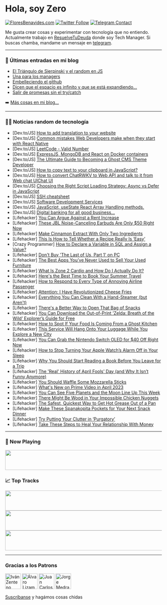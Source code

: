 # Hola, soy Zero

[![FloresBenavides.com](https://img.shields.io/website?down_message=oops&label=MiBlog&style=for-the-badge&up_message=online&url=https%3A%2F%2Ffloresbenavides.com)](https://floresbenavides.com) [![Twitter Follow](https://img.shields.io/twitter/follow/ZeroDragon?color=%231DA1F2&label=Follow&logo=twitter&logoColor=ffffff&style=for-the-badge)](https://twitter.com/zerodragon) [![Telegram Contact](https://img.shields.io/badge/escr%C3%ADbeme-ZeroDragon-%2326A5E4?style=for-the-badge&logo=telegram)](https://t.me/zerodragon)

Me gusta crear cosas y experimentar con tecnología que no entiendo.
Actualmente trabajo en [ResuelveTuDeuda](http://github.com/resuelve) donde soy Tech Manager.
Si buscas chamba, mandame un mensaje en [telegram](https://t.me/zerodragon).

---

### 📕 Últimas entradas en mi blog
<!-- BLOG-POST-LIST:START -->
- [El Triángulo de Sierpinski y el random en JS](https://floresbenavides.com/el-triangulo-de-sierpinski-y-el-random-en-js/)
- [Una para los managers](https://floresbenavides.com/una-para-los-managers/)
- [Embelleciendo el github](https://floresbenavides.com/embelleciendo-el-github/)
- [Dicen que el espacio es infinito y que se está expandiendo…](https://floresbenavides.com/dicen-que-el-espacio-es-infinito-y-que-se-esta-expandiendo/)
- [Salir de promesas sin el try/catch](https://floresbenavides.com/salir-de-promesas-sin-el-try-catch/)
<!-- BLOG-POST-LIST:END -->

➡️ [Más cosas en mi blog...](https://floresbenavides.com)

---

### 👨‍💻 Noticias random de tecnología
<!-- TECH-POSTS:START -->
- [Dev.to/JS] [How to add translation to your website](https://dev.to/luisbeqja/how-to-add-translation-to-your-website-3m1n)
- [Dev.to/JS] [Common mistakes Web Developers make when they start with React Native](https://dev.to/rv90904/common-mistakes-web-developers-make-when-they-start-with-react-native-434i)
- [Dev.to/JS] [LeetCode - Valid Number](https://dev.to/_alkesh26/leetcode-valid-number-108m)
- [Dev.to/JS] [ExpressJS, MongoDB and React on Docker containers](https://dev.to/vilce/expressjs-mongodb-and-react-on-docker-containers-3hg9)
- [Dev.to/JS] [The Ultimate Guide to Becoming a Ghost CMS Theme Developer](https://dev.to/universe/the-ultimate-guide-to-becoming-a-ghost-cms-theme-developer-5fk3)
- [Dev.to/JS] [How to copy text to your clipboard in JavaScript?](https://dev.to/bashamega/how-to-copy-text-to-your-clipboard-in-javascript-3870)
- [Dev.to/JS] [How to convert ChatRWKV to Web API and talk to it from Web chat UIChat UI](https://dev.to/riversun/how-to-convert-chatrwkv-to-web-api-and-talk-to-it-from-web-chat-uichat-ui-13da)
- [Dev.to/JS] [Choosing the Right Script Loading Strategy: Async vs Defer in JavaScript](https://dev.to/talenttinaapi/choosing-the-right-script-loading-strategy-async-vs-defer-in-javascript-6fl)
- [Dev.to/JS] [SSH cheatsheet](https://dev.to/hshoja/ssh-for-cheatsheet-2e72)
- [Dev.to/JS] [Software Development Services](https://dev.to/sukanyabisht/software-development-services-1k0k)
- [Dev.to/JS] [JavaScript, useState React Array Handling methods.](https://dev.to/itskunal/javascript-usestate-react-array-handling-methods-1lag)
- [Dev.to/JS] [Digital banking for all good business...](https://dev.to/tonibrown20/digital-banking-for-all-good-business-2m9)
- [Lifehacker] [You Can Argue Against a Rent Increase](https://lifehacker.com/you-can-argue-against-a-rent-increase-1850278581)
- [Lifehacker] [These JBL Noise-Canceling Earbuds Are Only $50 Right Now](https://lifehacker.com/these-jbl-noise-canceling-earbuds-are-only-50-right-no-1850278993)
- [Lifehacker] [Make Cinnamon Extract With Only Two Ingredients](https://lifehacker.com/make-cinnamon-extract-with-only-two-ingredients-1850278864)
- [Lifehacker] [This Is How to Tell Whether a Recipe Really Is ‘Easy’](https://lifehacker.com/this-is-how-to-tell-whether-a-recipe-really-is-easy-1850277957)
- [Crazy Programmer] [How to Declare a Variable in SQL and Assign a Value?](https://www.thecrazyprogrammer.com/2023/03/how-to-declare-a-variable-in-sql.html)
- [Lifehacker] [Don&#39;t Buy &#39;The Last of Us, Part 1&#39; on PC](https://lifehacker.com/dont-buy-the-last-of-us-part-1-on-pc-1850278163)
- [Lifehacker] [The Best Apps You’ve Never Used to Sell Your Used Furniture](https://lifehacker.com/the-best-apps-you-ve-never-used-to-sell-your-used-furni-1850278382)
- [Lifehacker] [What Is Zone 2 Cardio and How Do I Actually Do It?](https://lifehacker.com/what-is-zone-2-cardio-and-how-do-i-actually-do-it-1850275966)
- [Lifehacker] [Here&#39;s the Best Time to Book Your Summer Travel](https://lifehacker.com/heres-the-best-time-to-book-your-summer-travel-1850273155)
- [Lifehacker] [How to Respond to Every Type of Annoying Airline Passenger](https://lifehacker.com/how-to-respond-to-every-type-of-annoying-airline-passen-1850277050)
- [Lifehacker] [Attention: I Have Revolutionized Cheese Fries](https://lifehacker.com/attention-i-have-revolutionized-cheese-fries-1850276074)
- [Lifehacker] [Everything You Can Clean With a Hand-Steamer &lpar;but Aren&#39;t&rpar;](https://lifehacker.com/everything-you-can-clean-with-a-hand-steamer-but-arent-1850275364)
- [Lifehacker] [There&#39;s a Better Way to Open That Bag of Snacks](https://lifehacker.com/theres-a-better-way-to-open-that-bag-of-snacks-1850274532)
- [Lifehacker] [You Can Download the Out-of-Print ‘Zelda: Breath of the Wild’ Explorer’s Guide for Free](https://lifehacker.com/you-can-download-the-out-of-print-zelda-breath-of-the-1850274795)
- [Lifehacker] [How to Spot If Your Food Is Coming From a Ghost Kitchen](https://lifehacker.com/is-your-food-delivery-coming-from-a-ghost-kitchen-1848907749)
- [Lifehacker] [This Service Will Hang Onto Your Luggage While You Explore a New City](https://lifehacker.com/this-service-will-hang-onto-your-luggage-while-you-expl-1850274154)
- [Lifehacker] [You Can Grab the Nintendo Switch OLED for $40 Off Right Now](https://lifehacker.com/you-can-grab-the-nintendo-switch-oled-for-40-off-right-1850273753)
- [Lifehacker] [How to Stop Turning Your Apple Watch’s Alarm Off in Your Sleep](https://lifehacker.com/how-to-stop-turning-your-apple-watch-s-alarm-off-in-you-1850273443)
- [Lifehacker] [Why You Should Start Reading a Book Before You Leave for a Trip](https://lifehacker.com/why-you-should-start-reading-a-book-before-you-leave-fo-1850273384)
- [Lifehacker] [The &#39;Real&#39; History of April Fools&#39; Day &lpar;and Why It Isn’t Funny Anymore&rpar;](https://lifehacker.com/the-real-history-of-april-fool-s-day-and-why-it-isn-t-1850271968)
- [Lifehacker] [You Should Waffle Some Mozzarella Sticks](https://lifehacker.com/you-should-waffle-some-mozzarella-sticks-1850270871)
- [Lifehacker] [What&#39;s New on Prime Video in April 2023](https://lifehacker.com/whats-new-on-prime-video-in-april-2023-1850270516)
- [Lifehacker] [You Can See Five Planets and the Moon Line Up This Week](https://lifehacker.com/you-can-see-five-planets-and-the-moon-line-up-this-week-1850270173)
- [Lifehacker] [There Might Be Wood in Your Impossible Chicken Nuggets](https://lifehacker.com/there-might-be-wood-in-your-impossible-chicken-nuggets-1850269855)
- [Lifehacker] [The Safest, Quickest Way to Get Hot Grease Out of a Pan](https://lifehacker.com/the-safest-quickest-way-to-get-hot-grease-out-of-a-pan-1850269466)
- [Lifehacker] [Make These Spanakopita Pockets for Your Next Snack Dinner](https://lifehacker.com/make-these-spanakopita-pockets-for-your-next-snack-dinn-1850269433)
- [Lifehacker] [Try Putting Your Clutter in ‘Purgatory’](https://lifehacker.com/try-putting-your-clutter-in-purgatory-1850268872)
- [Lifehacker] [Take These Steps to Heal Your Relationship With Money](https://lifehacker.com/take-these-steps-to-heal-your-relationship-with-money-1850269034)<!-- TECH-POSTS:END -->

---

### 🎵 Now Playing
<a href="https://spotify-now-playing-dun.vercel.app/now-playing?open"><img src="https://spotify-now-playing-dun.vercel.app/now-playing" width="540" height="64"></a>

### 📈 Top Tracks
<a href="https://spotify-now-playing-dun.vercel.app/top-tracks?i=1&open"><img src="https://spotify-now-playing-dun.vercel.app/top-tracks?i=1" width="540" height="64"></a>
<a href="https://spotify-now-playing-dun.vercel.app/top-tracks?i=2&open"><img src="https://spotify-now-playing-dun.vercel.app/top-tracks?i=2" width="540" height="64"></a>
<a href="https://spotify-now-playing-dun.vercel.app/top-tracks?i=3&open"><img src="https://spotify-now-playing-dun.vercel.app/top-tracks?i=3" width="540" height="64"></a>

---

### Gracias a los Patrons
[<img src="https://avatars.githubusercontent.com/u/243380?v=4" alt="Iván Zenteno" width="50px">](https://github.com/k001) [<img src="https://avatars.githubusercontent.com/u/19955639?v=4" alt="Álvaro Lizama" width="50px">](https://github.com/alvarolizama) [<img src="https://avatars.githubusercontent.com/u/2718753?v=4" alt="Juan Carlos Ruiz" width="50px">](https://github.com/JuanCrg90) [<img src="https://avatars.githubusercontent.com/u/37025?v=4" alt="Jorge Medrano" width="50px">](https://github.com/h1pp1e) 

[Suscríbanse](https://www.patreon.com/zerodragon) y hagámos cosas chidas
